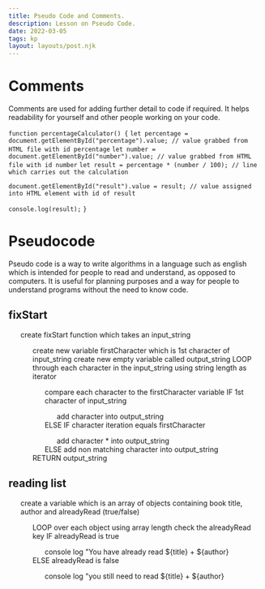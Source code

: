 ```yaml
---
title: Pseudo Code and Comments.
description: Lesson on Pseudo Code.
date: 2022-03-05
tags: kp
layout: layouts/post.njk
---
```


# Comments

Comments are used for adding further detail to code if required. It helps readability for yourself and other people working on your code. 

`function percentageCalculator() {`
  `let percentage = document.getElementById("percentage").value; // value grabbed from HTML file with id percentage`
  `let number = document.getElementById("number").value; // value grabbed from HTML file with id number`
  `let result = percentage * (number / 100); // line which carries out the calculation`
  
  `document.getElementById("result").value = result; // value assigned into HTML element with id of result`
  
  `console.log(result);`
`}`


# Pseudocode
Pseudo code is a way to write algorithms in a language such as english which is intended for people to read and understand, as opposed to computers. It is useful for planning purposes and a way for people to understand programs without the need to know code. 

## fixStart
<ul>
create fixStart function which takes an input_string
    <ul>
    create new variable firstCharacter which is 1st character of input_string
    create new empty variable called output_string
    LOOP through each character in the input_string using string length as iterator
        <ul>
        compare each character to the firstCharacter variable
        IF 1st character of input_string
            <ul>
            add character into output_string
            </ul>
        ELSE IF character iteration equals firstCharacter
            <ul>
            add character * into output_string
            </ul>
        ELSE add non matching character into output_string
        </ul>
    RETURN output_string
    </ul>
</ul>

## reading list

<ul>
create a variable which is an array of objects containing book title, author and alreadyRead (true/false)
    <ul>
    LOOP over each object using array length
    check the alreadyRead key
    IF alreadyRead is true
        <ul>
        console log "You have already read ${title} + ${author}
        </ul>
    ELSE alreadyRead is false
        <ul>
        console log "you still need to read ${title} + ${author}
        </ul>
    </ul>
</ul>
